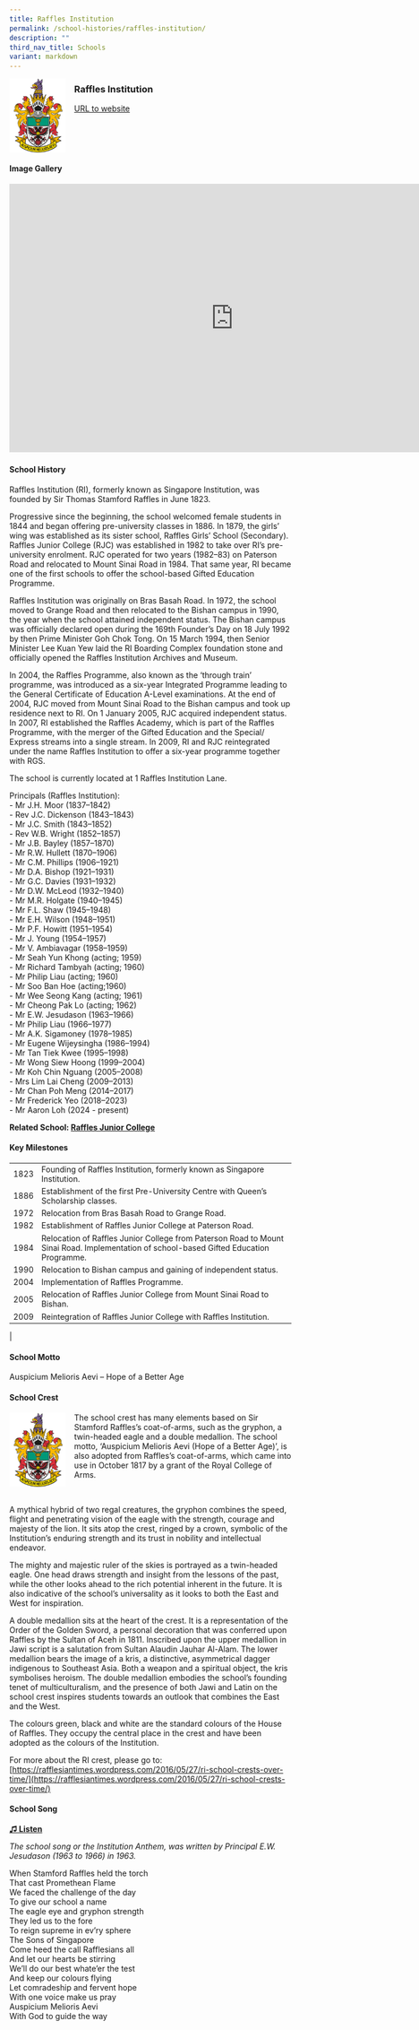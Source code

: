 ```yaml
---
title: Raffles Institution
permalink: /school-histories/raffles-institution/
description: ""
third_nav_title: Schools
variant: markdown
---
```

<img align="left" style="width:20%;margin-right:15px;" src="/images/ri1.png">

### **Raffles Institution**
[URL to website](http://www.ri.edu.sg/)

<br clear="left">

#### **Image Gallery**
<iframe src="https://docs.google.com/presentation/d/e/2PACX-1vSP-VC1-TCM0o3cbsneh27DZ_45al0qNnx1Rg2wTf8Il9kTrcpzlwMXXIj-T0zKWImwlFVFPQPZ2ayX/embed?start=false&amp;loop=true&amp;delayms=5000" frameborder="0" width="800" height="479" allowfullscreen="true"></iframe>


#### **School History**
Raffles Institution (RI), formerly known as Singapore Institution, was founded by Sir Thomas Stamford Raffles in June 1823.

Progressive since the beginning, the school welcomed female students in 1844 and began offering pre-university classes in 1886. In 1879, the girls’ wing was established as its sister school, Raffles Girls’ School (Secondary). Raffles Junior College (RJC) was established in 1982 to take over RI’s pre-university enrolment. RJC operated for two years (1982–83) on Paterson Road and relocated to Mount Sinai Road in 1984. That same year, RI became one of the first schools to offer the school-based Gifted Education Programme.

Raffles Institution was originally on Bras Basah Road. In 1972, the school moved to Grange Road and then relocated to the Bishan campus in 1990, the year when the school attained independent status. The Bishan campus was officially declared open during the 169th Founder’s Day on 18&nbsp;July 1992 by then Prime Minister Goh Chok Tong. On 15 March 1994, then Senior Minister Lee Kuan Yew laid the RI Boarding Complex foundation stone and officially opened the Raffles Institution Archives and Museum.

In 2004, the Raffles Programme, also known as the ‘through train’ programme, was introduced as a six-year Integrated Programme leading to the General Certificate of Education A-Level examinations. At the end of 2004, RJC moved from Mount Sinai Road to the Bishan campus and took up residence next to RI. On 1 January 2005, RJC acquired independent status. In 2007, RI established the Raffles Academy, which is part of the Raffles Programme, with the merger of the Gifted Education and the Special/ Express streams into a single stream. In 2009, RI and RJC reintegrated under the name Raffles Institution to offer a six-year programme together with RGS.

The school is currently located at 1 Raffles Institution Lane.

Principals (Raffles Institution):<br>
\- Mr J.H. Moor (1837–1842)<br>
\- Rev J.C. Dickenson (1843–1843)<br>
\- Mr J.C. Smith (1843–1852)<br>
\- Rev W.B. Wright (1852–1857)<br>
\- Mr J.B. Bayley (1857–1870)<br>
\- Mr R.W. Hullett (1870–1906)<br>
\- Mr C.M. Phillips (1906–1921)<br>
\- Mr D.A. Bishop (1921–1931)<br>
\- Mr G.C. Davies (1931–1932)<br>
\- Mr D.W. McLeod (1932–1940)<br>
\- Mr M.R. Holgate (1940–1945)<br>
\- Mr F.L. Shaw (1945–1948)<br>
\- Mr E.H. Wilson (1948–1951)<br>
\- Mr P.F. Howitt (1951–1954)<br>
\- Mr J. Young (1954–1957)<br>
\- Mr V. Ambiavagar (1958–1959)<br>
\- Mr Seah Yun Khong (acting; 1959)<br>
\- Mr Richard Tambyah (acting; 1960)<br>
\- Mr Philip Liau (acting; 1960)<br>
\- Mr Soo Ban Hoe (acting;1960)<br>
\- Mr Wee Seong Kang (acting; 1961)<br>
\- Mr Cheong Pak Lo (acting; 1962)<br>
\- Mr E.W. Jesudason (1963–1966)<br>
\- Mr Philip Liau (1966–1977)<br>
\- Mr A.K. Sigamoney (1978–1985)<br>
\- Mr Eugene Wijeysingha (1986–1994)<br>
\- Mr Tan Tiek Kwee (1995–1998)<br>
\- Mr Wong Siew Hoong (1999–2004)<br>
\- Mr Koh Chin Nguang (2005–2008)<br>
\- Mrs Lim Lai Cheng (2009–2013)<br>
\- Mr Chan Poh Meng (2014–2017)<br>
\- Mr Frederick Yeo (2018–2023)<br>
\- Mr Aaron Loh (2024 - present)

**Related School: [Raffles Junior College](/school-histories/raffles-jc/)**

#### **Key Milestones**

|  |  |
|:---:|---|
| 1823 | Founding of Raffles Institution, formerly known as Singapore Institution. |
| 1886 | Establishment of the first Pre-University Centre with Queen’s Scholarship classes. |
| 1972 | Relocation from Bras Basah Road to Grange Road. |
| 1982 | Establishment of Raffles Junior College at Paterson Road. |
| 1984 | Relocation of Raffles Junior College from Paterson Road to Mount Sinai Road. Implementation of school-based Gifted Education Programme. |
| 1990 | Relocation to Bishan campus and gaining of independent status. |
| 2004 | Implementation of Raffles Programme. |
| 2005 | Relocation of Raffles Junior College from Mount Sinai Road to Bishan. |
| 2009 | Reintegration of Raffles Junior College with Raffles Institution. |
|

#### **School Motto**
Auspicium Melioris Aevi – Hope of a Better Age

#### **School Crest**
<img align="left" style="width:20%;margin-right:15px;" src="/images/ri1.png">

The school crest has many elements based on Sir Stamford Raffles’s coat-of-arms, such as the gryphon, a twin-headed eagle and a double medallion. The school motto, ‘Auspicium Melioris Aevi (Hope of a Better Age)’, is also adopted from Raffles’s coat-of-arms, which came into use in October 1817 by a grant of the Royal College of Arms.

<br clear="left">

A mythical hybrid of two regal creatures, the gryphon combines the speed, flight and penetrating vision of the eagle with the strength, courage and majesty of the lion. It sits atop the crest, ringed by a crown, symbolic of the Institution’s enduring strength and its trust in nobility and intellectual endeavor.

The mighty and majestic ruler of the skies is portrayed as a twin-headed eagle. One head draws strength and insight from the lessons of the past, while the other looks ahead to the rich potential inherent in the future. It is also indicative of the school’s universality as it looks to both the East and West for inspiration.

A double medallion sits at the heart of the crest. It is a representation of the Order of the Golden Sword, a personal decoration that was conferred upon Raffles by the Sultan of Aceh in 1811. Inscribed upon the upper medallion in Jawi script is a salutation from Sultan Alaudin Jauhar Al-Alam. The lower medallion bears the image of a kris, a distinctive, asymmetrical dagger indigenous to Southeast Asia. Both a weapon and a spiritual object, the kris symbolises heroism. The double medallion embodies the school’s founding tenet of multiculturalism, and the presence of both Jawi and Latin on the school crest inspires students towards an outlook that combines the East and the West.

The colours green, black and white are the standard colours of the House of Raffles. They occupy the central place in the crest and have been adopted as the colours of the Institution.  
  
For more about the RI crest, please go to:  
[https://rafflesiantimes.wordpress.com/2016/05/27/ri-school-crests-over-time/](https://rafflesiantimes.wordpress.com/2016/05/27/ri-school-crests-over-time/)

#### **School Song**
<a target="\_blank" href="https://drive.google.com/file/d/1MDSN0lOZVb3eZrsSRuEY1wKLu9xVUw-s/view?usp=share_link">**♫ Listen**</a>

_The school song or the Institution Anthem, was written by Principal E.W. Jesudason (1963 to 1966) in 1963._

When Stamford Raffles held the torch<br>
That cast Promethean Flame<br>
We faced the challenge of the day<br>
To give our school a name<br>
The eagle eye and gryphon strength<br>
They led us to the fore<br>
To reign supreme in ev’ry sphere<br>
The Sons of Singapore<br>
Come heed the call Rafflesians all<br>
And let our hearts be stirring<br>
We’ll do our best whate’er the test<br>
And keep our colours flying<br>
Let comradeship and fervent hope<br>
With one voice make us pray<br>
Auspicium Melioris Aevi<br>
With God to guide the way
